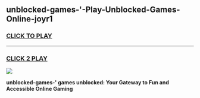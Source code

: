 
## unblocked-games-'-Play-Unblocked-Games-Online-joyr1
<h3>
<a href="https://premium76.site?title=unblocked-games-'&ref=25A">CLICK TO PLAY</a></h3>
<hr>

<h3>
<a href="https://premium76.site?title=unblocked-games-'&ref=25A">CLICK 2 PLAY</a>
  
</h3>

<a href="https://premium76.site?title=unblocked-games-'&ref=25A"><img src="https://clearcache.store/games.png"></a>


**unblocked-games-' games unblocked: Your Gateway to Fun and Accessible Online Gaming**

